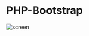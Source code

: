 # PHP-Bootstrap

![screen](https://s3.amazonaws.com/poly-screenshots.angel.co/Project/6a/73411/e683aff998c53653253b53315064f96b-original.png)

